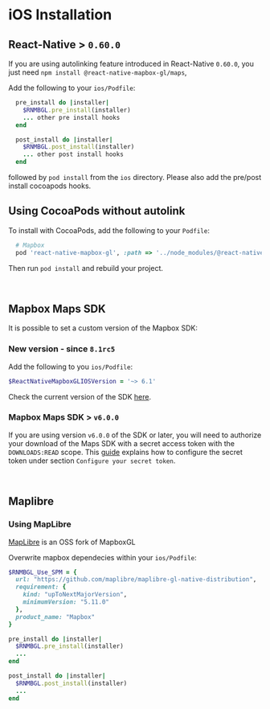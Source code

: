 # iOS Installation

## React-Native > `0.60.0`

If you are using autolinking feature introduced in React-Native `0.60.0`, you just need `npm install @react-native-mapbox-gl/maps`, 

Add the following to your `ios/Podfile`:

```ruby
  pre_install do |installer|
    $RNMBGL.pre_install(installer)
    ... other pre install hooks
  end
```

```ruby
  post_install do |installer|
    $RNMBGL.post_install(installer)
    ... other post install hooks
  end
```


followed by `pod install` from the `ios` directory. Please also add the pre/post install cocoapods hooks.

## Using CocoaPods without autolink

To install with CocoaPods, add the following to your `Podfile`:

```ruby
  # Mapbox
  pod 'react-native-mapbox-gl', :path => '../node_modules/@react-native-mapbox-gl/maps'

```

Then run `pod install` and rebuild your project.

<br>

## Mapbox Maps SDK

It is possible to set a custom version of the Mapbox SDK: 

### New version - since `8.1rc5`

Add the following to you `ios/Podfile`:

```ruby
$ReactNativeMapboxGLIOSVersion = '~> 6.1'
```

Check the current version of the SDK [here](https://docs.mapbox.com/ios/maps/overview/).

### Mapbox Maps SDK > `v6.0.0`

If you are using version `v6.0.0` of the SDK or later, you will need to authorize your download of the Maps SDK with a secret access token with the `DOWNLOADS:READ` scope. This [guide](https://docs.mapbox.com/ios/maps/guides/install/#configure-credentials) explains how to configure the secret token under section `Configure your secret token`.

<br>

## Maplibre

### Using MapLibre

[MapLibre](https://github.com/maplibre/maplibre-gl-native) is an OSS fork of MapboxGL

Overwrite mapbox dependecies within your `ios/Podfile`:



```ruby
$RNMBGL_Use_SPM = {
  url: "https://github.com/maplibre/maplibre-gl-native-distribution",
  requirement: {
    kind: "upToNextMajorVersion",
    minimumVersion: "5.11.0"
  },
  product_name: "Mapbox"
}

pre_install do |installer|
  $RNMBGL.pre_install(installer)
  ...
end

post_install do |installer|
  $RNMBGL.post_install(installer)
  ...
end

```
